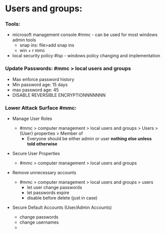 # Users and groups:
### Tools:
- microsoft management console #mmc - can be used for most windows admin tools  
	- snap ins: file>add snap ins
	- win + r mmc
- local security policy #lsp - windows policy changing and implementation

### Update Passwords: #mmc > local users and groups
- Max enforce password history
- Min password age: 15 days
- max password age: 45
- DISABLE REVERSIBLE ENCRYPTIONNNNNNN

### Lower Attack Surface #mmc: 

- Manage User Roles 
	- #mmc > computer management > local users and groups > Users >  {User} properties > Member of
		- Everyone should be either admin or user **nothing else unless told otherwise**

- Secure User Properties
	- #mmc > computer management > local users and groups 

- Remove unnecessary accounts  
	- #mmc > computer management > local users and groups > users
		- let user change passwords
		- let passwords expire
		- disable before delete (just in case)

- Secure Default Accounts (User/Admin Accounts)
	- change passwords
	- change usernames
	- 